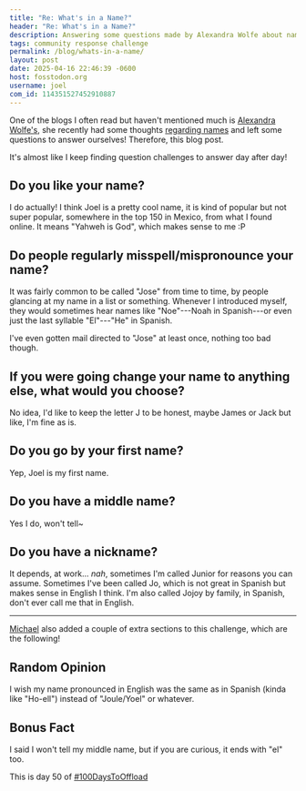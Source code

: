 ```yaml
---
title: "Re: What's in a Name?"
header: "Re: What's in a Name?"
description: Answering some questions made by Alexandra Wolfe about names. Yes, it's basically another questions challenge, but quite interesting too.
tags: community response challenge
permalink: /blog/whats-in-a-name/
layout: post
date: 2025-04-16 22:46:39 -0600
host: fosstodon.org
username: joel
com_id: 114351527452910887
---
```


One of the blogs I often read but haven't mentioned much is [Alexandra Wolfe's](https://wrywriter.ca), she recently had some thoughts [regarding names](https://wrywriter.ca/posts/whats-in-a-name) and left some questions to answer ourselves! Therefore, this blog post.

It's almost like I keep finding question challenges to answer day after day! 

## Do you like your name?

I do actually! I think Joel is a pretty cool name, it is kind of popular but not super popular, somewhere in the top 150 in Mexico, from what I found online. It means "Yahweh is God", which makes sense to me :P

## Do people regularly misspell/mispronounce your name?

It was fairly common to be called "Jose" from time to time, by people glancing at my name in a list or something. Whenever I introduced myself, they would sometimes hear names like "Noe"---Noah in Spanish---or even just the last syllable "El"---"He" in Spanish. 

I've even gotten mail directed to "Jose" at least once, nothing too bad though.

## If you were going change your name to anything else, what would you choose?

No idea, I'd like to keep the letter J to be honest, maybe James or Jack but like, I'm fine as is.

## Do you go by your first name?

Yep, Joel is my first name.

## Do you have a middle name?

Yes I do, won't tell~

## Do you have a nickname?

It depends, at work... *nah*, sometimes I'm called Junior for reasons you can assume. Sometimes I've been called Jo, which is not great in Spanish but makes sense in English I think. I'm also called Jojoy by family, in Spanish, don't ever call me that in English.

---

[Michael](https://mihobu.lol/whats-in-a-name) also added a couple of extra sections to this challenge, which are the following!

## Random Opinion

I wish my name pronounced in English was the same as in Spanish (kinda like "Ho-ell") instead of "Joule/Yoel" or whatever.

## Bonus Fact
I said I won't tell my middle name, but if you are curious, it ends with "el" too.

This is day 50 of [#100DaysToOffload](https://100daystooffload.com)
